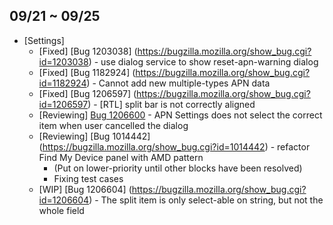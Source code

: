## 09/21 ~ 09/25

- [Settings]
	- [Fixed] [Bug 1203038] (https://bugzilla.mozilla.org/show_bug.cgi?id=1203038) - use dialog service to show reset-apn-warning dialog
	- [Fixed] [Bug 1182924] (https://bugzilla.mozilla.org/show_bug.cgi?id=1182924) - Cannot add new multiple-types APN data
	- [Fixed] [Bug 1206597] (https://bugzilla.mozilla.org/show_bug.cgi?id=1206597) - [RTL] split bar is not correctly aligned
	- [Reviewing] [Bug 1206600](https://bugzilla.mozilla.org/show_bug.cgi?id=1206600) - APN Settings does not select the correct item when user cancelled the dialog
	- [Reviewing] [Bug 1014442] (https://bugzilla.mozilla.org/show_bug.cgi?id=1014442) - refactor Find My Device panel with AMD pattern
		- (Put on lower-priority until other blocks have been resolved)
 		- Fixing test cases
	- [WIP] [Bug 1206604] (https://bugzilla.mozilla.org/show_bug.cgi?id=1206604) - The split item is only select-able on string, but not the whole field

